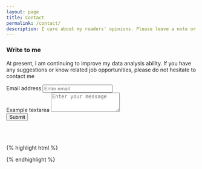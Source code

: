 ```yaml
---
layout: page
title: Contact
permalink: /contact/
description: I care about my readers' opinions. Please leave a note or just say hello.
---
```


### Write to me
At present, I am continuing to improve my data analysis ability. If you have any suggestions or know related job opportunities, please do not hesitate to contact me


<form action="https://formspree.io/{{site.data.main.email}}" method="POST">
  <div class="form-group">
    <label for="email">Email address</label>
    <input type="email" name="email" class="form-control" placeholder="Enter email">
  </div>
  <div class="form-group">
    <label for="message">Example textarea</label>
    <textarea class="form-control" name="content" id="" rows="3" placeholder="Enter your message"></textarea>
  </div>
  <input type="hidden" name="_next" value="{{site.url}}{{page.url}}">
  <input type="hidden" name="_subject" value="New Contact Form Submission">
  <input type="text" name="_gotcha" style="display:none">
  <button type="submit" class="btn btn-success">Submit</button>
</form>

<br>
<br>


{% highlight html %}

{% endhighlight %}
